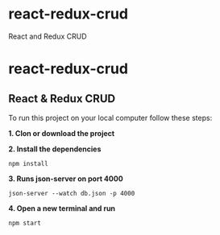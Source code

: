 # react-redux-crud
React and Redux CRUD


# react-redux-crud
React &amp; Redux CRUD
---

To run this project on your local computer follow these steps:

**1. Clon or download the project**

**2. Install the dependencies**
```
npm install
```
**3. Runs json-server on port 4000**
```
json-server --watch db.json -p 4000
```
**4. Open a new terminal and run**
```
npm start
```
